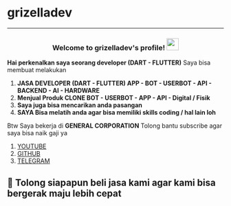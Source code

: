 # grizelladev

---
<h3 align="center">
  Welcome to grizelladev's profile!
  <img src="https://media.giphy.com/media/hvRJCLFzcasrR4ia7z/giphy.gif" width="28">
</h3>

**Hai perkenalkan saya seorang developer (DART - FLUTTER)**
Saya bisa membuat melakukan

1. **JASA DEVELOPER (DART - FLUTTER) APP - BOT - USERBOT - API - BACKEND - AI - HARDWARE**
2. **Menjual Produk CLONE BOT - USERBOT - APP - API - Digital / Fisik**
3. **Saya juga bisa mencarikan anda pasangan**
4. **SAYA Bisa melatih anda agar bisa memiliki skills coding / hal lain loh**

Btw Saya bekerja di **GENERAL CORPORATION** Tolong bantu subscribe agar saya bisa naik gaji ya

1. [YOUTUBE](https://www.youtube.com/@GENERALCORP)
2. [GITHUB](https://github.com/generalcorporation)
3. [TELEGRAM](https://t.me/GENERALCORPORATIONBOT?start=ref_gh_readme_grizelladev)

🙏️ **Tolong siapapun beli jasa kami agar kami bisa bergerak maju lebih cepat**
---